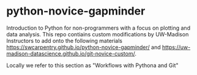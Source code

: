 python-novice-gapminder
=======================

Introduction to Python for non-programmers with a focus on plotting and data analysis.
This repo contiains custom modifications by UW-Madison Instructors to add onto
the following materials <https://swcarpentry.github.io/python-novice-gapminder/> and <https://uw-madison-datascience.github.io/git-novice-custom/>.

Locally we refer to this section as "Workflows with Pythona and Git"



